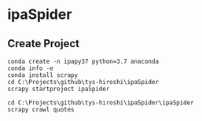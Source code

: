 # ipaSpider

## Create Project

```
conda create -n ipapy37 python=3.7 anaconda
conda info -e
conda install scrapy
cd C:\Projects\github\tys-hiroshi\ipaSpider
scrapy startproject ipaSpider
```


```
cd C:\Projects\github\tys-hiroshi\ipaSpider\ipaSpider
scrapy crawl quotes
```
